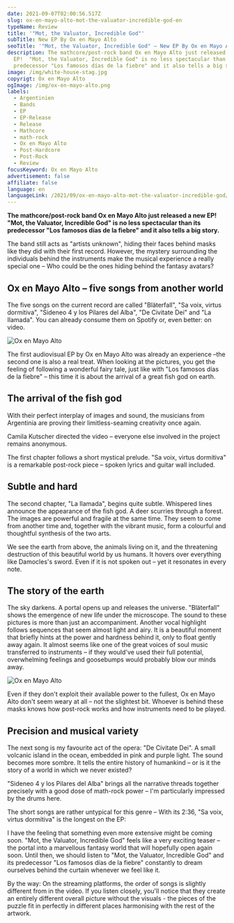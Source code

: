 ```yaml
---
date: 2021-09-07T02:00:56.517Z
slug: ox-en-mayo-alto-mot-the-valuator-incredible-god-en
typeName: Review
title: '"Mot, the Valuator, Incredible God"'
subTitle: New EP By Ox en Mayo Alto
seoTitle: '"Mot, the Valuator, Incredible God" – New EP By Ox en Mayo Alto'
description: The mathcore/post-rock band Ox en Mayo Alto just released a new
  EP!  "Mot, the Valuator, Incredible God" is no less spectacular than its
  predecessor "Los famosos días de la fiebre" and it also tells a big story.
image: /img/white-house-stag.jpg
copyrigt: Ox en Mayo Alto
ogImage: /img/ox-en-mayo-alto.png
labels:
  - Argentinien
  - Bands
  - EP
  - EP-Release
  - Release
  - Mathcore
  - math-rock
  - Ox en Mayo Alto
  - Post-Hardcore
  - Post-Rock
  - Review
focusKeyword: Ox en Mayo Alto
advertisement: false
affiliate: false
language: en
languageLink: /2021/09/ox-en-mayo-alto-mot-the-valuator-incredible-god/
---
```

**The mathcore/post-rock band Ox en Mayo Alto just released a new EP!  "Mot, the Valuator, Incredible God" is no less spectacular than its predecessor "Los famosos días de la fiebre" and it also tells a big story.**

The band still acts as "artists unknown", hiding their faces behind masks like they did with their first record. However, the mystery surrounding the individuals behind the instruments make the musical experience a really special one – Who could be the ones hiding behind the fantasy avatars?

## Ox en Mayo Alto – five songs from another world

The five songs on the current record are called "Bläterfall", "Sa voix, virtus dormitiva", "Sideneo 4 y los Pilares del Alba", "De Civitate Dei" and "La Ilamada". You can already consume them on Spotify or, even better: on video.

![Ox en Mayo Alto](/img/fox.jpg "Ox en Mayo Alto")

The first audiovisual EP by Ox en Mayo Alto was already an experience –the second one is also a real treat. When looking at the pictures, you get the feeling of following a wonderful fairy tale, just like with "Los famosos días de la fiebre" – this time it is about the arrival of a great fish god on earth.

## The arrival of the fish god

With their perfect interplay of images and sound, the musicians from Argentinia are proving their limitless-seaming creativity once again.

Camila Kutscher directed the video – everyone else involved in the project remains anonymous.

The first chapter follows a short mystical prelude. "Sa voix, virtus dormitiva" is a remarkable post-rock piece – spoken lyrics and guitar wall included.

## Subtle and hard

The second chapter, "La Ilamada", begins quite subtle. Whispered lines announce the appearance of the fish god. A deer scurries through a forest. The images are powerful and fragile at the same time. They seem to come from another time and, together with the vibrant music, form a colourful and thoughtful synthesis of the two arts. 

We see the earth from above, the animals living on it, and the threatening destruction of this beautiful world by us humans. It hovers over everything like Damocles's sword. Even if it is not spoken out –  yet it resonates in every note.

## The story of the earth

The sky darkens. A portal opens up and releases the universe. "Bläterfall" shows the emergence of new life under the microscope. The sound to these pictures is more than just an accompaniment. Another vocal highlight follows sequences that seem almost light and airy. It is a beautiful moment that briefly hints at the power and hardness behind it, only to float gently away again. It almost seems like one of the great voices of soul music transferred to instruments – if they would've used their full potential, overwhelming feelings and goosebumps would probably blow our minds away.

![Ox en Mayo Alto](/img/mot.jpg "Ox en Mayo Alto")

Even if they don't exploit their available power to the fullest, Ox en Mayo Alto don't seem weary at all – not the slightest bit. Whoever is behind these masks knows how post-rock works and how instruments need to be played.

## Precision and musical variety

The next song is my favourite act of the opera: "De Civitate Dei". A small volcanic island in the ocean, embedded in pink and purple light. The sound becomes more sombre. It tells the entire history of humankind – or is it the story of a world in which we never existed?

"Sideneo 4 y los Pilares del Alba" brings all the narrative threads together precisely with a good dose of math-rock power – I'm particularly impressed by the drums here.

The short songs are rather untypical for this genre – With its 2:36, "Sa voix, virtus dormitiva" is the longest on the EP:

I have the feeling that something even more extensive might be coming soon. "Mot, the Valuator, Incredible God" feels like a very exciting teaser – the portal into a marvellous fantasy world that will hopefully open again soon. Until then, we should listen to "Mot, the Valuator, Incredible God" and its predecessor "Los famosos días de la fiebre" constantly to dream ourselves behind the curtain whenever we feel like it.

By the way: On the streaming platforms, the order of songs is slightly different from in the video. If you listen closely, you'll notice that they create an entirely different overall picture without the visuals - the pieces of the puzzle fit in perfectly in different places harmonising with the rest of the artwork. 

<YouTube id="M5nTMbdOf4w" />